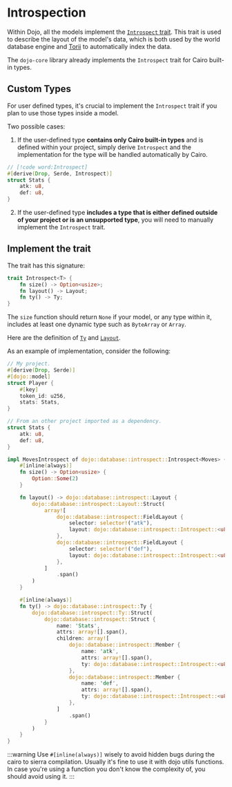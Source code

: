 # Introspection

Within Dojo, all the models implement the [`Introspect` trait](https://github.com/dojoengine/dojo/blob/78c88e5c4ffaa81134fb95e783c839efddf8e56b/crates/dojo-core/src/database/introspect.cairo#L57). This trait is used to describe the layout of the model's data, which is both used by the world database engine and [Torii](/toolchain/torii) to automatically index the data.

The `dojo-core` library already implements the `Introspect` trait for Cairo built-in types.

## Custom Types

For user defined types, it's crucial to implement the `Introspect` trait if you plan to use those types inside a model.

Two possible cases:

1. If the user-defined type **contains only Cairo built-in types** and is defined within your project, simply derive `Introspect` and the implementation for the type will be handled automatically by Cairo.

```rust
// [!code word:Introspect]
#[derive(Drop, Serde, Introspect)]
struct Stats {
    atk: u8,
    def: u8,
}
```

2. If the user-defined type **includes a type that is either defined outside of your project or is an unsupported type**, you will need to manually implement the `Introspect` trait.

## Implement the trait

The trait has this signature:
```rust
trait Introspect<T> {
    fn size() -> Option<usize>;
    fn layout() -> Layout;
    fn ty() -> Ty;
}
```

The `size` function should return `None` if your model, or any type within it, includes at least one dynamic type such as `ByteArray` or `Array`.

Here are the definition of [`Ty`](https://github.com/dojoengine/dojo/blob/78c88e5c4ffaa81134fb95e783c839efddf8e56b/crates/dojo-core/src/database/introspect.cairo#L24) and [`Layout`](https://github.com/dojoengine/dojo/blob/78c88e5c4ffaa81134fb95e783c839efddf8e56b/crates/dojo-core/src/database/introspect.cairo#L8).

As an example of implementation, consider the following:

```rust
// My project.
#[derive(Drop, Serde)]
#[dojo::model]
struct Player {
    #[key]
    token_id: u256,
    stats: Stats,
}

// From an other project imported as a dependency.
struct Stats {
    atk: u8,
    def: u8,
}
```

```rust
impl MovesIntrospect of dojo::database::introspect::Introspect<Moves> {
    #[inline(always)]
    fn size() -> Option<usize> {
        Option::Some(2)
    }

    fn layout() -> dojo::database::introspect::Layout {
        dojo::database::introspect::Layout::Struct(
            array![
                dojo::database::introspect::FieldLayout {
                    selector: selector!("atk"),
                    layout: dojo::database::introspect::Introspect::<u8>::layout()
                },
                dojo::database::introspect::FieldLayout {
                    selector: selector!("def"),
                    layout: dojo::database::introspect::Introspect::<u8>::layout()
                },
            ]
                .span()
        )
    }

    #[inline(always)]
    fn ty() -> dojo::database::introspect::Ty {
        dojo::database::introspect::Ty::Struct(
            dojo::database::introspect::Struct {
                name: 'Stats',
                attrs: array![].span(),
                children: array![
                    dojo::database::introspect::Member {
                        name: 'atk',
                        attrs: array![].span(),
                        ty: dojo::database::introspect::Introspect::<u8>::ty()
                    },
                    dojo::database::introspect::Member {
                        name: 'def',
                        attrs: array![].span(),
                        ty: dojo::database::introspect::Introspect::<u8>::ty()
                    },
                ]
                    .span()
            }
        )
    }
}
```

:::warning
Use `#[inline(always)]` wisely to avoid hidden bugs during the cairo to sierra compilation. Usually it's fine to use it with dojo utils functions. In case you're using a function you don't know the complexity of, you should avoid using it.
:::

<!-- TODO: add more details on some specific cases -->
